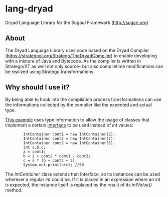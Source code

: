 lang-dryad
==========

Dryad Language Library for the SugarJ Framework (http://sugarj.org)

## About

The Dryad Language Library uses code based on the Dryad Compiler (https://strategoxt.org/Stratego/TheDryadCompiler) to enable developing with a mixture of Java and Bytecode. As the compiler is written in Stratego/XT as well not only source- but also compiletime modifications can be realized using Stratego transformations.

## Why should I use it?

By being able to hook into the compilation process transformations can use the informations collected by the compiler like the expected and actual type.

[This example](https://github.com/thewilli/lang-dryad/blob/master/case-studies/dryad/src/test/compilermods/CompilerModTest1.sdr) uses type information to allow the usage of classes that implement a certain [Interface](https://github.com/thewilli/lang-dryad/blob/master/case-studies/dryad/src/test/compilermods/IntInterface.sdr) to be used instead of *int* values:

    		IntContainer cont1 = new IntContainer(2);
    		IntContainer cont2 = new IntContainer(7);
    		IntContainer cont3 = new IntContainer(3);
    		int a,b,c;
    		a = cont1;
    		b = 2 + cont2 * cont1 - cont3;
    		c = a * (b + cont2 + 5);
    		System.out.println(c); //50

The *IntContainer* class extends that Interface, so its instances can be used wherever a regular *int* could be. If it is placed in an expression where an *int* is expected, the instance itself is replaced by the result of its *intValue()* method.
